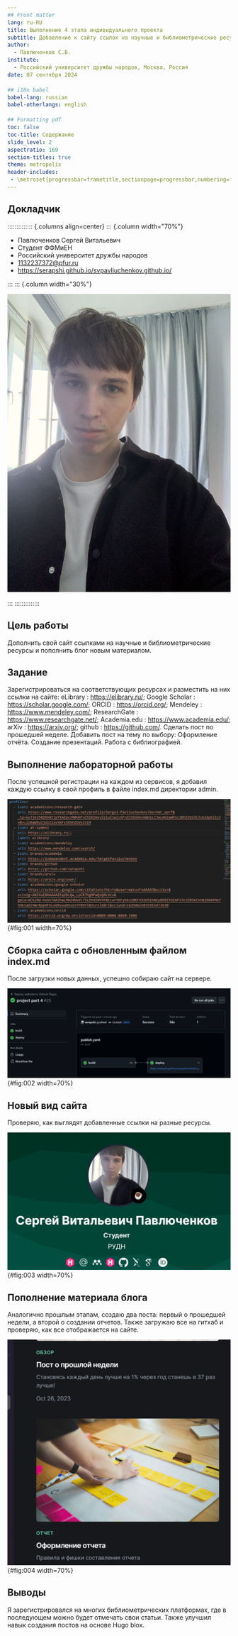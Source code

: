 ```yaml
---
## Front matter
lang: ru-RU
title: Выполнение 4 этапа индивидуального проекта
subtitle: Добавление к сайту ссылок на научные и библиометрические ресурсы.
author:
  - Павлюченков С.В.
institute:
  - Российский университет дружбы народов, Москва, Россия
date: 07 сентября 2024

## i18n babel
babel-lang: russian
babel-otherlangs: english

## Formatting pdf
toc: false
toc-title: Содержание
slide_level: 2
aspectratio: 169
section-titles: true
theme: metropolis
header-includes:
 - \metroset{progressbar=frametitle,sectionpage=progressbar,numbering=fraction}
---
```


## Докладчик

:::::::::::::: {.columns align=center}
::: {.column width="70%"}

  * Павлюченков Сергей Витальевич
  * Студент ФФМиЕН
  * Российский университет дружбы народов
  * [1132237372@pfur.ru](mailto:1132237372@pfur.ru)
  * <https://serapshi.github.io/svpavliuchenkov.github.io/>

:::
::: {.column width="30%"}

![](./image/my_photo.jpg)

:::
::::::::::::::

## Цель работы

Дополнить свой сайт ссылками на научные и библиометрические ресурсы и пополнить блог новым материалом.


## Задание


Зарегистрироваться на соответствующих ресурсах и разместить на них ссылки на сайте:
eLibrary : https://elibrary.ru/;
Google Scholar : https://scholar.google.com/;
ORCID : https://orcid.org/;
Mendeley : https://www.mendeley.com/;
ResearchGate : https://www.researchgate.net/;
Academia.edu : https://www.academia.edu/;
arXiv : https://arxiv.org/;
github : https://github.com/.
Сделать пост по прошедшей неделе.
Добавить пост на тему по выбору:
Оформление отчёта.
Создание презентаций.
Работа с библиографией.

## Выполнение лабораторной работы

После успешной регистрации на каждом из сервисов, я добавил каждую ссылку в свой профиль в файле index.md директории admin.

![Редактирование информации](image/1.png){#fig:001 width=70%}

## Сборка сайта с обновленным файлом index.md

После загрузки новых данных, успешно собираю сайт на сервере.

![сборка сайта ](image/2.png){#fig:002 width=70%}

## Новый вид сайта

Проверяю, как выглядят добавленные ссылки на разные ресурсы.

![Новый вид профиля](image/3.png){#fig:003 width=70%}


## Пополнение материала блога

Аналогично прошлым этапам, создаю два поста: первый о прошедшей недели, а второй о создании отчетов. Также загружаю все на гитхаб и проверяю, как все отображается на сайте.

![Проверка новых постов](image/4.png){#fig:004 width=70%}

## Выводы

Я зарегистрировался на многих библиометрических платформах, где в последующем можно будет отмечать свои статьи. Также улучшил навык создания постов на основе Hugo blox.
